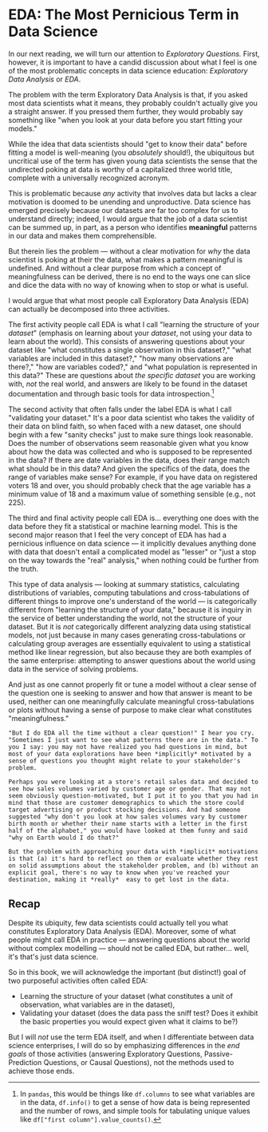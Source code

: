 # EDA: The Most Pernicious Term in Data Science

In our next reading, we will turn our attention to *Exploratory Questions.* First, however, it is important to have a candid discussion about what I feel is one of the most problematic concepts in data science education: *Exploratory Data Analysis* or *EDA*.

The problem with the term Exploratory Data Analysis is that, if you asked most data scientists what it means, they probably couldn't actually give you a straight answer. If you pressed them further, they would probably say something like "when you look at your data before you start fitting your models."

While the idea that data scientists should "get to know their data" before fitting a model is well-meaning (you *absolutely* should!), the ubiquitous but uncritical use of the term has given young data scientists the sense that the undirected poking at data is worthy of a capitalized three world title, complete with a universally recognized acronym.

This is problematic because *any* activity that involves data but lacks a clear motivation is doomed to be unending and unproductive. Data science has emerged precisely because our datasets are far too complex for us to understand directly; indeed, I would argue that the job of a data scientist can be summed up, in part, as a person who identifies **meaningful** patterns in our data and makes them comprehensible.

But therein lies the problem — without a clear motivation for *why* the data scientist is poking at their the data, what makes a pattern meaningful is undefined. And without a clear purpose from which a concept of meaningfulness can be derived, there is no end to the ways one can slice and dice the data with no way of knowing when to stop or what is useful.

I would argue that what most people call Exploratory Data Analysis (EDA) can actually be decomposed into three activities.

The first activity people call EDA is what I call "learning the structure of your *dataset*" (emphasis on learning about your *dataset*, not using your data to learn about the world). This consists of answering questions about your dataset like "what constitutes a single observation in this dataset?," "what variables are included in this dataset?," "how many observations are there?," "how are variables coded?," and "what population is represented in this data?" These are questions about *the specific dataset* you are working with, *not* the real world, and answers are likely to be found in the dataset documentation and through basic tools for data introspection.[^pandas]

[^pandas]: In `pandas`, this would be things like `df.columns` to see what variables are in the data, `df.info()` to get a sense of how data is being represented and the number of rows, and simple tools for tabulating unique values like `df["first column"].value_counts()`.

The second activity that often falls under the label EDA is what I call "validating your dataset." It's a poor data scientist who takes the validity of their data on blind faith, so when faced with a new dataset, one should begin with a few "sanity checks" just to make sure things look reasonable. Does the number of observations seem reasonable given what you know about how the data was collected and who is supposed to be represented in the data? If there are date variables in the data, does their range match what should be in this data? And given the specifics of the data, does the range of variables make sense? For example, if you have data on registered voters 18 and over, you should probably check that the age variable has a minimum value of 18 and a maximum value of something sensible (e.g., not 225).

The third and final activity people call EDA is... everything one does with the data before they fit a statistical or machine learning model. This is the second major reason that I feel the very concept of EDA has had a pernicious influence on data science — it implicitly devalues anything done with data that doesn't entail a complicated model as "lesser" or "just a stop on the way towards the "real" analysis," when nothing could be further from the truth.

This type of data analysis — looking at summary statistics, calculating distributions of variables, computing tabulations and cross-tabulations of different things to improve one's understand of the world — is categorically different from "learning the structure of your data," because it is inquiry in the service of better understanding the world, not the structure of your dataset. But it is *not* categorically different analyzing data using statistical models, not just because in many cases generating cross-tabulations or calculating group averages are essentially equivalent to using a statistical method like linear regression, but also because they are both examples of the same enterprise: attempting to answer questions about the world using data in the service of solving problems.

And just as one cannot properly fit or tune a model without a clear sense of the question one is seeking to answer and how that answer is meant to be used, neither can one meaningfully calculate meaningful cross-tabulations or plots without having a sense of purpose to make clear what constitutes "meaningfulness."

```{note}
"But I do EDA all the time without a clear question!" I hear you cry. "Sometimes I just want to see what patterns there are in the data." To you I say: you may not have realized you had questions in mind, but most of your data explorations have been *implicitly* motivated by a sense of questions you thought might relate to your stakeholder's problem. 

Perhaps you were looking at a store's retail sales data and decided to see how sales volumes varied by customer age or gender. That may not seem obviously question-motivated, but I put it to you that you had in mind that those are customer demographics to which the store could target advertising or product stocking decisions. And had someone suggested "why don't you look at how sales volumes vary by customer birth month or whether their name starts with a letter in the first half of the alphabet," you would have looked at them funny and said "why on Earth would I do that?"

But the problem with approaching your data with *implicit* motivations is that (a) it's hard to reflect on them or evaluate whether they rest on solid assumptions about the stakeholder problem, and (b) without an explicit goal, there's no way to know when you've reached your destination, making it *really*  easy to get lost in the data.
```

## Recap

Despite its ubiquity, few data scientists could actually tell you what constitutes Exploratory Data Analysis (EDA). Moreover, some of what people might call EDA in practice — answering questions about the world without complex modelling — should not be called EDA, but rather... well, it's that's just data science.

So in this book, we will acknowledge the important (but distinct!) goal of two purposeful activities often called EDA:

- Learning the structure of your dataset (what constitutes a unit of observation, what variables are in the dataset),
- Validating your dataset (does the data pass the sniff test? Does it exhibit the basic properties you would expect given what it claims to be?)

But I will *not* use the term EDA itself, and when I differentiate between data science enterprises, I will do so by emphasizing differences in the *end goals* of those activities (answering Exploratory Questions, Passive-Prediction Questions, or Causal Questions), not the methods used to achieve those ends.
